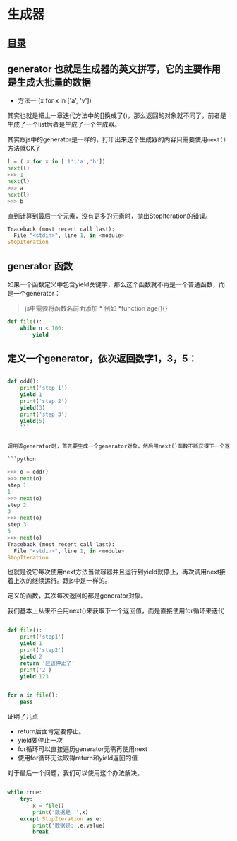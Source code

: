# 生成器
## [目录](./summary)
## generator 也就是生成器的英文拼写，它的主要作用是生成大批量的数据

- 方法一 (x for x in ['a', 'v'])

其实也就是把上一章迭代方法中的[]换成了()，那么返回的对象就不同了，前者是生成了一个list后者是生成了一个生成器。

其实跟js中的generator是一样的，打印出来这个生成器的内容只需要使用`next()`方法就OK了

```python
l = ( x for x in ['1','a','b'])
next(l)
>>> 1
next(l)
>>> a
next(l)
>>> b

```

直到计算到最后一个元素，没有更多的元素时，抛出StopIteration的错误。

```python
Traceback (most recent call last):
  File "<stdin>", line 1, in <module>
StopIteration
```

## generator 函数

如果一个函数定义中包含yield关键字，那么这个函数就不再是一个普通函数，而是一个generator：

> js中需要将函数名前面添加 * 例如 \*function age(){}

```python
def file():
    while n < 100:
        yield

```


## 定义一个generator，依次返回数字1，3，5：

```python

def odd():
    print('step 1')
    yield 1
    print('step 2')
    yield(3)
    print('step 3')
    yield(5)
    ```


调用该generator时，首先要生成一个generator对象，然后用next()函数不断获得下一个返回值：

```python

>>> o = odd()
>>> next(o)
step 1
1
>>> next(o)
step 2
3
>>> next(o)
step 3
5
>>> next(o)
Traceback (most recent call last):
  File "<stdin>", line 1, in <module>
StopIteration

```

也就是说它每次使用next方法当做容器并且运行到yield就停止，再次调用next接着上次的继续运行。跟js中是一样的。

定义的函数，其次每次返回的都是generator对象。


我们基本上从来不会用next()来获取下一个返回值，而是直接使用for循环来迭代

```python

def file():
    print('step1')
    yield 1
    print('step2')
    yield 2
    return '应该停止了'
    print('2')
    yield 123


for a in file():
    pass

```

证明了几点

- return后面肯定要停止。
- yield要停止一次
- for循环可以直接遍历generator无需再使用next
- 使用for循环无法取得return和yield返回的值

对于最后一个问题，我们可以使用这个办法解决。

```python

while true:
    try:
        x = file()
        print('数据是：',x)
    except StopIteration as e:
        print('数据是:',e.value)
        break

```
